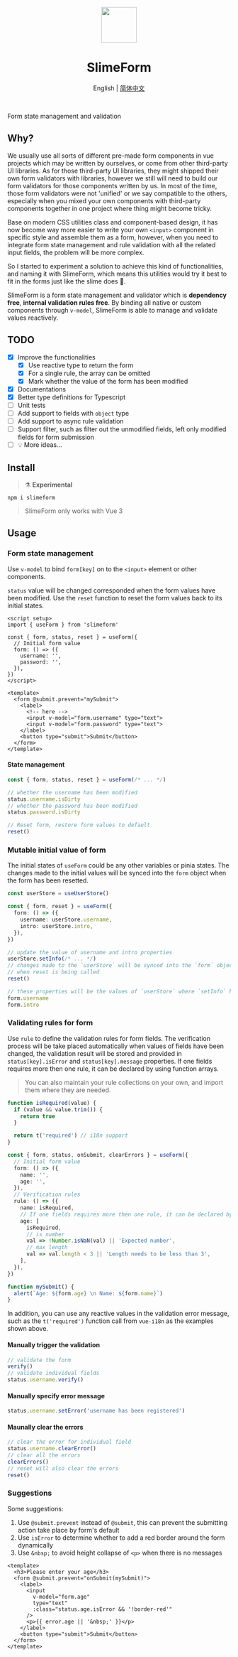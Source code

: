 <br>
<br>
<br>

<p align="center">
  <img height="80px" src="https://github.com/LittleSound/slimeform/raw/main/example/public/favicon.svg">
</p>

<h1 align="center">SlimeForm</h1>
<p align="center">English | <a href="https://github.com/LittleSound/slimeform/blob/HEAD/README.zh-Hans.md">简体中文</a></p>

<br>

Form state management and validation

## Why?

We usually use all sorts of different pre-made form components in vue projects which may be written by ourselves, or come from other third-party UI libraries. As for those third-party UI libraries, they might shipped their own form validators with libraries, however we still will need to build our form validators for those components written by us. In most of the time, those form validators were not 'unified' or we say compatible to the others, especially when you mixed your own components with third-party components together in one project where thing might become tricky.

Base on modern CSS utilities class and component-based design, it has now become way more easier to write your own `<input>` component in specific style and assemble them as a form, however, when you need to integrate form state management and rule validation with all the related input fields, the problem will be more complex.

So I started to experiment a solution to achieve this kind of functionalities, and naming it with SlimeForm, which means this utilities would try it best to fit in the forms just like the slime does 💙.

SlimeForm is a form state management and validator which is **dependency free**, **internal validation rules free**. By binding all native or custom components through `v-model`, SlimeForm is able to manage and validate values reactively.

## TODO

- [x] Improve the functionalities
  - [x] Use reactive type to return the form
  - [x] For a single rule, the array can be omitted
  - [x] Mark whether the value of the form has been modified
- [x] Documentations
- [x] Better type definitions for Typescript
- [ ] Unit tests
- [ ] Add support to fields with `object` type
- [ ] Add support to async rule validation
- [ ] Support filter, such as filter out the unmodified fields, left only modified fields for form submission
- [ ] 💡 More ideas...

## Install

> ⚗️ **Experimental**

```
npm i slimeform
```

> SlimeForm only works with Vue 3

## Usage

### Form state management

Use `v-model` to bind `form[key]` on to the `<input>` element or other components.

`status` value will be changed corresponded when the form values have been modified. Use the `reset` function to reset the form values back to its initial states.

```vue
<script setup>
import { useForm } from 'slimeform'

const { form, status, reset } = useForm({
  // Initial form value
  form: () => ({
    username: '',
    password: '',
  }),
})
</script>

<template>
  <form @submit.prevent="mySubmit">
    <label>
      <!-- here -->
      <input v-model="form.username" type="text">
      <input v-model="form.password" type="text">
    </label>
    <button type="submit">Submit</button>
  </form>
</template>
```

#### State management

```ts
const { form, status, reset } = useForm(/* ... */)

// whether the username has been modified
status.username.isDirty
// whether the password has been modified
status.password.isDirty

// Reset form, restore form values to default
reset()
```

### Mutable initial value of form

The initial states of `useForm` could be any other variables or pinia states. The changes made to the initial values will be synced into the `form` object when the form has been resetted.

```ts
const userStore = useUserStore()

const { form, reset } = useForm({
  form: () => ({
    username: userStore.username,
    intro: userStore.intro,
  }),
})

// update the value of username and intro properties
userStore.setInfo(/* ... */)
// changes made to the `userStore` will be synced into the `form` object,
// when reset is being called
reset()

// these properties will be the values of `userStore` where `setInfo` has been called previously
form.username
form.intro
```

### Validating rules for form

Use `rule` to define the validation rules for form fields. The verification process will be take placed automatically when values of fields have been changed, the validation result will be stored and provided in `status[key].isError` and `status[key].message` properties. If one fields requires more then one rule, it can be declared by using function arrays.

> You can also maintain your rule collections on your own, and import them where they are needed.

```ts
function isRequired(value) {
  if (value && value.trim()) {
    return true
  }

  return t('required') // i18n support
}

const { form, status, onSubmit, clearErrors } = useForm({
  // Initial form value
  form: () => ({
    name: '',
    age: '',
  }),
  // Verification rules
  rule: () => ({
    name: isRequired,
    // If one fields requires more then one rule, it can be declared by using function arrays.
    age: [
      isRequired,
      // is number
      val => !Number.isNaN(val) || 'Expected number',
      // max length
      val => val.length < 3 || 'Length needs to be less than 3',
    ],
  }),
})

function mySubmit() {
  alert(`Age: ${form.age} \n Name: ${form.name}`)
}
```

In addition, you can use any reactive values in the validation error message, such as the `t('required')` function call from `vue-i18n` as the examples shown above.

#### Manually trigger the validation

```ts
// validate the form
verify()
// validate individual fields
status.username.verify()
```

#### Manually specify error message

```ts
status.username.setError('username has been registered')
```

#### Maunally clear the errors

```ts
// clear the error for individual field
status.username.clearError()
// clear all the errors
clearErrors()
// reset will also clear the errors
reset()
```

### Suggestions

Some suggestions:

1. Use `@submit.prevent` instead of `@submit`, this can prevent the submitting action take place by form's default
2. Use `isError` to determine whether to add a red border around the form dynamically
3. Use `&nbsp;` to avoid height collapse of `<p>` when there is no messages

```vue
<template>
  <h3>Please enter your age</h3>
  <form @submit.prevent="onSubmit(mySubmit)">
    <label>
      <input
        v-model="form.age"
        type="text"
        :class="status.age.isError && '!border-red'"
      />
      <p>{{ error.age || '&nbsp;' }}</p>
    </label>
    <button type="submit">Submit</button>
  </form>
</template>
```

